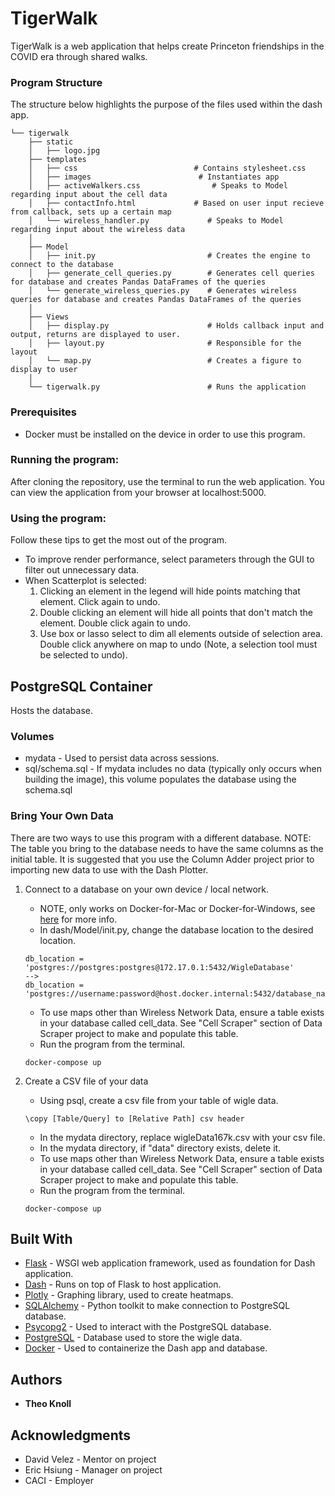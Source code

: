 # TigerWalk

TigerWalk is a web application that helps create Princeton
friendships in the COVID era through shared walks. 



### Program Structure

The structure below highlights the purpose of the files used within the dash app. 

    └── tigerwalk
        ├── static
        │   ├── logo.jpg
        ├── templates
        │   ├── css                          # Contains stylesheet.css
        │   ├── images                        # Instantiates app
        │   ├── activeWalkers.css                # Speaks to Model regarding input about the cell data
        │   ├── contactInfo.html             # Based on user input recieve from callback, sets up a certain map
        │   └── wireless_handler.py             # Speaks to Model regarding input about the wireless data
        │   
        ├── Model
        │   ├── init.py                         # Creates the engine to connect to the database
        │   ├── generate_cell_queries.py        # Generates cell queries for database and creates Pandas DataFrames of the queries
        │   └── generate_wireless_queries.py    # Generates wireless queries for database and creates Pandas DataFrames of the queries
        │ 
        ├── Views
        │   ├── display.py                      # Holds callback input and output, returns are displayed to user.
        │   ├── layout.py                       # Responsible for the layout 
        │   └── map.py                          # Creates a figure to display to user
        │ 
        └── tigerwalk.py                        # Runs the application

### Prerequisites

* Docker must be installed on the device in order to use this program. 

### Running the program:

After cloning the repository, use the terminal to run the web application.
You can view the application from your browser at localhost:5000.

### Using the program:
Follow these tips to get the most out of the program. 

 * To improve render performance, select parameters through the GUI to filter out unnecessary data.
 * When Scatterplot is selected:  
    1. Clicking an element in the legend will hide points matching that element. Click again to undo.
    2. Double clicking an element will hide all points that don't match the element. Double click again to undo.
    3. Use box or lasso select to dim all elements outside of selection area. Double click anywhere on map to undo (Note, a selection tool must be selected to undo).

## PostgreSQL Container
Hosts the database. 

### Volumes
 * mydata - Used to persist data across sessions.
 * sql/schema.sql - If mydata includes no data (typically only occurs when building the image), this volume populates the database using the schema.sql 

### Bring Your Own Data
There are two ways to use this program with a different database.
NOTE: The table you bring to the database needs to have the same columns as the initial table. It is suggested 
that you use the Column Adder project prior to importing new data to use with the Dash Plotter.
1. Connect to a database on your own device / local network.
    * NOTE, only works on Docker-for-Mac or Docker-for-Windows, see [here](https://stackoverflow.com/questions/24319662/from-inside-of-a-docker-container-how-do-i-connect-to-the-localhost-of-the-mach) for more info.
    * In dash/Model/init.py, change the database location to the desired location.
    ```
    db_location = 'postgres://postgres:postgres@172.17.0.1:5432/WigleDatabase' 
    --> 
    db_location = 'postgres://username:password@host.docker.internal:5432/database_name
    ```
    * To use maps other than Wireless Network Data, ensure a table exists in your database called cell_data.
    See "Cell Scraper" section of Data Scraper project to make and populate this table. 
    * Run the program from the terminal.
    ```
    docker-compose up
    ```

    
2. Create a CSV file of your data
    * Using psql, create a csv file from your table of wigle data. 
    ```
    \copy [Table/Query] to [Relative Path] csv header
    ```
    * In the mydata directory, replace wigleData167k.csv with your csv file. 
    * In the mydata directory, if "data" directory exists, delete it. 
    * To use maps other than Wireless Network Data, ensure a table exists in your database called cell_data.
    See "Cell Scraper" section of Data Scraper project to make and populate this table.
    * Run the program from the terminal.
    ```
    docker-compose up
    ```

## Built With
* [Flask](https://flask.palletsprojects.com/en/1.1.x/) - WSGI web application framework, used as foundation for Dash application.
* [Dash](https://plotly.com/dash/) - Runs on top of Flask to host application.
* [Plotly](https://plotly.com/python/) - Graphing library, used to create heatmaps.
* [SQLAlchemy](https://www.sqlalchemy.org/) - Python toolkit to make connection to PostgreSQL database.
* [Psycopg2](https://www.psycopg.org/) - Used to interact with the PostgreSQL database.
* [PostgreSQL](https://www.postgresql.org/) - Database used to store the wigle data.
* [Docker](https://www.docker.com/) - Used to containerize the Dash app and database.

## Authors

* **Theo Knoll** 

## Acknowledgments

* David Velez - Mentor on project
* Eric Hsiung - Manager on project
* CACI - Employer